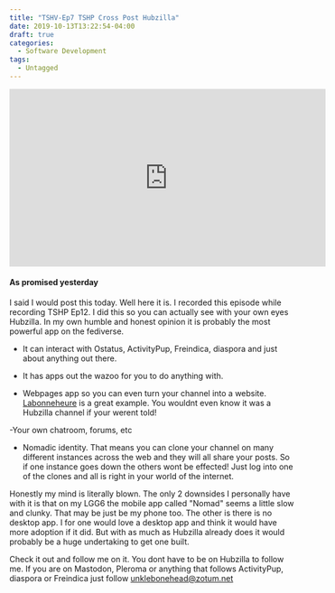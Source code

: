 ```yaml
---
title: "TSHV-Ep7 TSHP Cross Post Hubzilla"
date: 2019-10-13T13:22:54-04:00
draft: true
categories:
  - Software Development
tags:
  - Untagged
---
```


<iframe width="560" height="315" sandbox="allow-same-origin allow-scripts" src="https://peertube.social/videos/embed/1d429197-8aa5-44b3-826a-beb7e992d9b1" frameborder="0" allowfullscreen></iframe>

#### As promised yesterday
I said I would post this today. Well here it is. I recorded this episode while recording TSHP Ep12. I did this so you can actually see with your own eyes Hubzilla. In my own humble and honest opinion it is probably the most powerful app on the fediverse.
 - It can interact with Ostatus, ActivityPup, Freindica, diaspora and just about anything out there.

 - It has apps out the wazoo for you to do anything with.

 - Webpages app so you can even turn your channel into a website. [Labonneheure](https://labonneheure.ch/page/info/home?f=&zid=unklebonehead%40zotum.net) is a great example. You wouldnt even know it was a Hubzilla channel if your werent told!

 -Your own chatroom, forums, etc

 - Nomadic identity. That means you can clone your channel on many different instances across the web and they will all share your posts. So if one instance goes down the others wont be effected! Just log into one of the clones and all is right in your world of the internet.

Honestly my mind is literally blown. The only 2 downsides I personally have with it is that on my LGG6 the mobile app called "Nomad" seems a little slow and clunky. That may be just be my phone too.
The other is there is no desktop app. I for one would love a desktop app and think it would have more adoption if it did. But with as much as Hubzilla already does it would probably be a huge undertaking to get one built.

Check it out and follow me on it. You dont have to be on Hubzilla to follow me. If you are on Mastodon, Pleroma or anything that follows ActivityPup, diaspora or Freindica just follow unklebonehead@zotum.net

